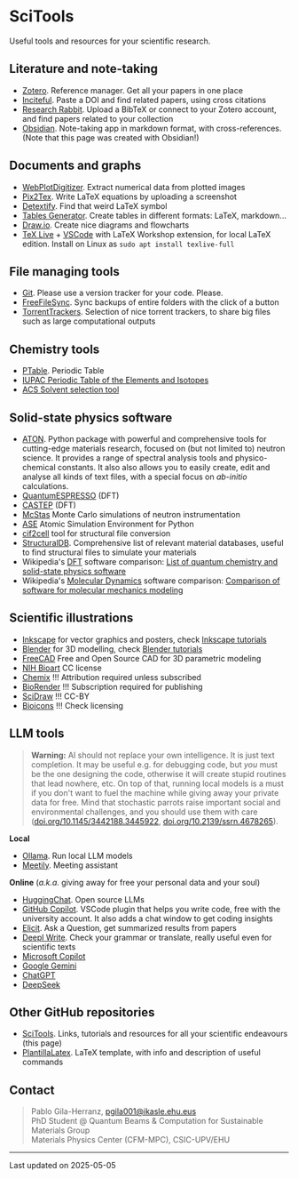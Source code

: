 # SciTools

Useful tools and resources for your scientific research.

## Literature and note-taking

- [Zotero](Zotero.md). Reference manager. Get all your papers in one place
- [Inciteful](https://inciteful.xyz/). Paste a DOI and find related papers, using cross citations
- [Research Rabbit](https://researchrabbitapp.com/). Upload a BibTeX or connect to your Zotero account, and find papers related to your collection
- [Obsidian](https://obsidian.md/). Note-taking app in markdown format, with cross-references. (Note that this page was created with Obsidian!)

## Documents and graphs

- [WebPlotDigitizer](https://github.com/automeris-io/WebPlotDigitizer). Extract numerical data from plotted images
- [Pix2Tex](https://p2t.breezedeus.com/). Write LaTeX equations by uploading a screenshot
- [Detextify](https://detexify.kirelabs.org/classify.html). Find that weird LaTeX symbol
- [Tables Generator](https://www.tablesgenerator.com/). Create tables in different formats: LaTeX, markdown...
- [Draw.io](https://www.drawio.com/). Create nice diagrams and flowcharts
- [TeX Live](https://www.tug.org/texlive/) + [VSCode](https://code.visualstudio.com/) with LaTeX Workshop extension, for local LaTeX edition. Install on Linux as `sudo apt install texlive-full`

## File managing tools

- [Git](Git.md). Please use a version tracker for your code. Please.
- [FreeFileSync](https://freefilesync.org/). Sync backups of entire folders with the click of a button
- [TorrentTrackers](TorrentTrackers.md). Selection of nice torrent trackers, to share big files such as large computational outputs

## Chemistry tools

- [PTable](https://ptable.com/). Periodic Table
- [IUPAC Periodic Table of the Elements and Isotopes](https://applets.kcvs.ca/IPTEI/IPTEI.html)
- [ACS Solvent selection tool](https://www.acs.org/greenchemistry/research-innovation/tools-for-green-chemistry/solvent-tool.html)

## Solid-state physics software

- [ATON](https://pablogila.github.io/aton). Python package with powerful and comprehensive tools for cutting-edge materials research, focused on (but not limited to) neutron science. It provides a range of spectral analysis tools and physico-chemical constants. It also also allows you to easily create, edit and analyse all kinds of text files, with a special focus on *ab-initio* calculations.
- [QuantumESPRESSO](QuantumESPRESSO.md) (DFT)
- [CASTEP](CASTEP.md) (DFT)
- [McStas](McStas.md) Monte Carlo simulations of neutron instrumentation
- [ASE](ASE.md) Atomic Simulation Environment for Python
- [cif2cell](cif2cell.md) tool for structural file conversion
- [StructuralDB](StructuralDB.md). Comprehensive list of relevant material databases, useful to find structural files to simulate your materials
- Wikipedia's [DFT](https://en.wikipedia.org/wiki/Density_functional_theory) software comparison: [List of quantum chemistry and solid-state physics software](https://en.wikipedia.org/wiki/List_of_quantum_chemistry_and_solid-state_physics_software#Quantum_chemistry_and_solid-state_physics_characteristics)
- Wikipedia's [Molecular Dynamics](https://en.wikipedia.org/wiki/Molecular_dynamics) software comparison: [Comparison of software for molecular mechanics modeling](https://en.wikipedia.org/wiki/Comparison_of_software_for_molecular_mechanics_modeling)

## Scientific illustrations

- [Inkscape](https://inkscape.org/) for vector graphics and posters, check [Inkscape tutorials](https://www.youtube.com/@LogosByNick/playlists)
- [Blender](https://www.blender.org/) for 3D modelling, check [Blender tutorials](https://youtube.com/playlist?list=PLjEaoINr3zgEPv5y--4MKpciLaoQYZB1Z)
- [FreeCAD](https://www.freecad.org) Free and Open Source CAD for 3D parametric modeling
- [NIH Bioart](https://bioart.niaid.nih.gov/) CC license
- [Chemix](https://chemix.org/) !!! Attribution required unless subscribed
- [BioRender](https://app.biorender.com/) !!! Subscription required for publishing
- [SciDraw](https://scidraw.io/) !!! CC-BY
- [Bioicons](https://bioicons.com/) !!! Check licensing

## LLM tools

> **Warning:** AI should not replace your own intelligence. It is just text completion. It may be useful e.g. for debugging code, but *you* must be the one designing the code, otherwise it will create stupid routines that lead nowhere, etc.
> On top of that, running local models is a must if you don't want to fuel the machine while giving away your private data for free.
> Mind that stochastic parrots raise important social and environmental challenges, and you should use them with care ([doi.org/10.1145/3442188.3445922](https://doi.org/10.1145/3442188.3445922), [doi.org/10.2139/ssrn.4678265](https://doi.org/10.2139/ssrn.4678265)).

**Local**
- [Ollama](https://ollama.com/). Run local LLM models
- [Meetily](https://meetily.zackriya.com/). Meeting assistant

**Online** (*a.k.a.* giving away for free your personal data and your soul)
- [HuggingChat](https://huggingface.co/chat/). Open source LLMs
- [GitHub Copilot](https://github.com/features/copilot). VSCode plugin that helps you write code, free with the university account. It also adds a chat window to get coding insights
- [Elicit](https://elicit.org/). Ask a Question, get summarized results from papers
- [Deepl Write](https://www.deepl.com/en/write). Check your grammar or translate, really useful even for scientific texts
- [Microsoft Copilot](https://copilot.microsoft.com/)
- [Google Gemini](https://gemini.google.com/app)
- [ChatGPT](https://chatgpt.com/)
- [DeepSeek](https://chat.deepseek.com/)

## Other GitHub repositories

- [SciTools](https://pablogila.github.io/SciTools/). Links, tutorials and resources for all your scientific endeavours (this page)
- [PlantillaLatex](https://github.com/pablogila/PlantillaLatex). LaTeX template, with info and description of useful commands

## Contact

> Pablo Gila-Herranz, pgila001@ikasle.ehu.eus  
> PhD Student @ Quantum Beams & Computation for Sustainable Materials Group  
> Materials Physics Center (CFM-MPC), CSIC-UPV/EHU


---
Last updated on 2025-05-05